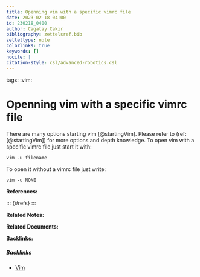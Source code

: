 ```yaml
---
title: Openning vim with a specific vimrc file
date: 2023-02-18 04:00
id: 230218_0400
author: Cagatay Cakir
bibliography: zettelsref.bib
zetteltype: note
colorlinks: true
keywords: []
nocite: |
citation-style: csl/advanced-robotics.csl
---
```


tags: :vim:                                 

# Openning vim with a specific vimrc file 
There are many options starting vim [@startingVim]. Please refer to
(ref:[@startingVim]) for more options and depth knowledge. To open vim with a
specific vimrc file just start it with:

	vim -u filename
	
To open it without a vimrc file just write:

	vim -u NONE



**References:**

::: {#refs}
:::

**Related Notes:**


**Related Documents:**


**Backlinks:**

##### Backlinks

- [Vim](230210_1250.md)
